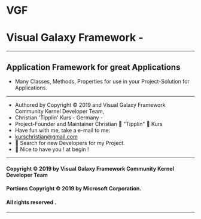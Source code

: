# VGF
# Visual Galaxy Framework -
----
Application Framework for great Applications
----
- Many Classes, Methods, Properties for use in your Project-Solution for Applications.
----
- Authored by Copyright © 2019 and  Visual Galaxy Framework Community Kernel Developer Team,
- Christian 'Tipplin' Kurs - Germany - 
- Project-Founder and Maintainer Christian 🧑 "Tipplin" 🧑 Kurs
- Have fun with me, take a e-mail to me:
- kurschristian@gmail.com
- 🧑 Search for new Developers for my Project.
- 🧑 Nice to have you ! at begin !
----
#### Copyright © 2019 by  Visual Galaxy Framework Community Kernel Developer Team
#### Portions Copyright © 2019 by Microsoft Corporation.
#### All rights reserved .
---- 
 
